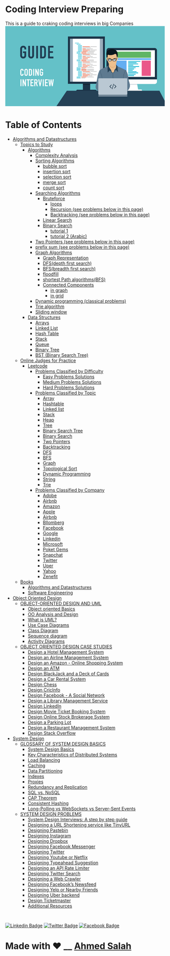 # Coding Interview Preparing
This is a guide to craking coding interviews in big Companies
![img](img.jpg)

Table of Contents
=================
   * [Algorithms and Datastructures]()
      * [Topics to Study](https://github.com/EngAhmedSalah/Coding-Interview-Preparing/tree/master/Topics%20to%20Study)
         * [Algorithms]()
            * [Complexity Analysis]()
            * [Sorting Algorithms]()
		         * [bubble sort](https://www.hackerearth.com/practice/algorithms/sorting/bubble-sort/tutorial/)
		         * [insertion sort](https://www.hackerearth.com/practice/algorithms/sorting/insertion-sort/tutorial/)
		         * [selection sort](https://www.hackerearth.com/practice/algorithms/sorting/selection-sort/practice-problems/)
		         * [merge sort](https://www.hackerearth.com/practice/algorithms/sorting/merge-sort/tutorial/)
		         * [count sort](https://www.hackerearth.com/practice/algorithms/sorting/counting-sort/tutorial/)
	         * [Searching Algorithms]()
		         * [Bruteforce]()
                     * [loops](https://www.geeksforgeeks.org/brute-force-approach-and-its-pros-and-cons/)
                     * [Recursion (see problems below in this page)](https://www.geeksforgeeks.org/recursion/)
                     * [Backtracking (see problems below in this page)](https://www.geeksforgeeks.org/backtracking-introduction/)
               * [Linear Search](https://www.hackerearth.com/practice/algorithms/searching/linear-search/tutorial/)
               * [Binary Search]()
                  * [tutorial 1](https://www.hackerearth.com/practice/algorithms/searching/binary-search/tutorial/)
                  * [tutorial 2 (Arabic)](https://www.youtube.com/watch?v=CrudfbS__Ao)
	         * [Two Pointers (see problems below in this page)](https://www.geeksforgeeks.org/two-pointers-technique/)
	         * [prefix sum (see problems below in this page)](https://www.geeksforgeeks.org/prefix-sum-array-implementation-applications-competitive-programming/)
            * [Graph Algorithms]()
               * [Graph Representation](https://www.hackerearth.com/practice/algorithms/graphs/graph-representation/tutorial/)
               * [DFS(depth first search)](https://www.hackerearth.com/practice/algorithms/graphs/depth-first-search/tutorial/)
               * [BFS(breadth first search)](https://www.hackerearth.com/practice/algorithms/graphs/breadth-first-search/practice-problems/)
               * [floodfill](https://www.hackerearth.com/practice/algorithms/graphs/flood-fill-algorithm/tutorial/)
               * [shortest Path algorithms(BFS)](https://www.geeksforgeeks.org/shortest-path-unweighted-graph/)
               * [Connected Components]()
                  * [in graph](https://www.geeksforgeeks.org/connected-components-in-an-undirected-graph/)
                  * [in grid](https://algorithms.tutorialhorizon.com/find-the-number-of-distinct-islands-or-connected-components/)
	         * [Dynamic programming (classical problems)]()
            * [Trie algorithm]()
	         * [Sliding window]()
         * [Data Structures]()
            * [Arrays]()
            * [Linked List](https://github.com/EngAhmedSalah/Coding-Interview-Preparing/tree/master/Topics%20to%20Study/Linked%20List)
            * [Hash Table]()
            * [Stack]()
            * [Queue]()
            * [Binary Tree]()
            * [BST (Binary Search Tree)]()
      * [Online Judges for Practice]()
         * [Leetcode](https://github.com/EngAhmedSalah/Coding-Interview-Preparing/tree/master/Leetcode)
            * [Problems Classified by Difficulty](https://github.com/EngAhmedSalah/Coding-Interview-Preparing/tree/master/Leetcode/Problems%20Classified%20By%20Difficulty)
               * [Easy Problems Solutions](#other-emails)
               * [Medium Problems Solutions](#configuring-other-emails)
               * [Hard Problems Solutions](#configuring-other-emails)
            * [Problems Classified by Topic](#other-emails)
               * [Array](#other-emails)
               * [Hashtable](https://github.com/EngAhmedSalah/Coding-Interview-Preparing/tree/master/Leetcode/Problems%20Classified%20By%20Topics/Hashtable)
               * [Linked list](#configuring-other-emails)
               * [Stack](#configuring-other-emails)
               * [Heap](#configuring-other-emails)
               * [Tree](#configuring-other-emails)
               * [Binary Search Tree](#configuring-other-emails)
               * [Binary Search](#configuring-other-emails)
               * [Two Pointers](#configuring-other-emails)
               * [Backtracking](#configuring-other-emails)
               * [DFS](#configuring-other-emails)
               * [BFS](#configuring-other-emails)
               * [Graph](#configuring-other-emails)
               * [Topological Sort](#configuring-other-emails)
               * [Dynamic Programming](#configuring-other-emails)
               * [String](#configuring-other-emails)
               * [Trie](#configuring-other-emails)
            * [Problems Classified by Company](#other-emails)
               * [Adobe](#other-emails)
               * [Airbnb](#other-emails)
               * [Amazon](https://github.com/EngAhmedSalah/Coding-Interview-Preparing/blob/a9496bb33d9e33926ad6c8baa21784e391256f08/Leetcode/Problems%20Classified%20by%20Company/Premium%20List%20By%20Company/Amazon%20-%20LeetCode.pdf)
               * [Apple](#configuring-other-emails)
               * [Airbnb](#configuring-other-emails)
               * [Bllomberg](#configuring-other-emails)
               * [Facebook](#configuring-other)
               * [Google](https://github.com/EngAhmedSalah/Coding-Interview-Preparing/tree/master/Leetcode/Problems%20Classified%20by%20Company/Google%20Problems%20Solutions)
               * [Linkedin](#configuring-other-emails)
               * [Microsoft](https://github.com/EngAhmedSalah/Coding-Interview-Preparing/blob/a9496bb33d9e33926ad6c8baa21784e391256f08/Leetcode/Problems%20Classified%20by%20Company/Premium%20List%20By%20Company/Microsoft%20-%20LeetCode.pdf)
               * [Poket Gems](#configuring-other-emails)
               * [Snapchat](#configuring-other-emails)
               * [Twitter](#configuring-other)
               * [Uper](#configuring-other)
               * [Yahoo](#configuring-other-emails)
               * [Zenefit](#configuring-other-emails)
      * [Books](https://github.com/EngAhmedSalah/Coding-Interview-Preparing/tree/master/books)
         * [Algorithms and Datastructures](https://github.com/EngAhmedSalah/Coding-Interview-Preparing/tree/master/books/algorithms%20and%20datastructures)
         * [Software Engineering](https://github.com/EngAhmedSalah/Coding-Interview-Preparing/tree/master/books/Software%20Engineering)
   * [Object Oriented Design](#setting-it-up)
      * [OBJECT-ORIENTED DESIGN AND UML]()
         * [Object oriented Basics]()
         * [OO Analysis and Design]()
         * [What is UML?]()
         * [Use Case Diagrams]()
         * [Class Diagram]()
         * [Sequence diagram]()
         * [Activity Diagrams]()
      * [OBJECT ORIENTED DESIGN CASE STUDIES]()
         * [Design a Hotel Management System]()
         * [Design an Airline Management System]()
         * [Design an Amazon - Online Shopping System]()
         * [Design an ATM]()
         * [Design BlackJack and a Deck of Cards]()
         * [Design a Car Rental System]()
         * [Design Chess]()
         * [Design CricInfo]()
         * [Design Facebook - A Social Network]()
         * [Design a Library Management Service]()
         * [Design LinkedIn]()
         * [Design Movie Ticket Booking System]()
         * [Design Online Stock Brokerage System]()
         * [Design a Parking Lot]()
         * [Design a Restaurant Management System]()
         * [Design Stack Overflow]()
   * [System Design](#setting-it-up)
      * [GLOSSARY OF SYSTEM DESIGN BASICS]()
         * [System Design Basics]()
         * [Key Characteristics of Distributed Systems]()
         * [Load Balancing]()
         * [Caching]()
         * [Data Partitioning]()
         * [Indexes]()
         * [Proxies]()
         * [Redundancy and Replication]()
         * [SQL vs. NoSQL]()
         * [CAP Theorem]()
         * [Consistent Hashing]()
         * [Long-Polling vs WebSockets vs Server-Sent Events]()
      * [SYSTEM DESIGN PROBLEMS]()
         * [System Design Interviews: A step by step guide]()
         * [Designing a URL Shortening service like TinyURL]()
         * [Designing Pastebin]()
         * [Designing Instagram]()
         * [Designing Dropbox]()
         * [Designing Facebook Messenger]()
         * [Designing Twitter]()
         * [Designing Youtube or Netflix]()
         * [Designing Typeahead Suggestion]()
         * [Designing an API Rate Limiter]()
         * [Designing Twitter Search]()
         * [Designing a Web Crawler]()
         * [Designing Facebook’s Newsfeed]()
         * [Designing Yelp or Nearby Friends]()
         * [Designing Uber backend]()
         * [Design Ticketmaster]()
         * [Additional Resources]()


<br>


[![Linkedin Badge](https://img.shields.io/badge/-Ahmed_Salah-blue?style=flat-square&logo=Linkedin&logoColor=white&link=https://www.linkedin.com/in/engahmedsalah98/)](https://www.linkedin.com/in/engahmedsalah98/) [![Twitter Badge](https://img.shields.io/badge/-@Ahmed__Salah-1ca0f1?style=flat-square&labelColor=1ca0f1&logo=twitter&logoColor=white&link=https://twitter.com/engahmedsalah98)](https://twitter.com/engahmedsalah98) [![Facebook Badge](https://img.shields.io/badge/-@Ahmed_Salah_-3b5998?style=flat-square&labelColor=3b5998&logo=facebook&logoColor=white&link=https://www.facebook.com/SWEAhmedSalah/)](https://www.facebook.com/SWEAhmedSalah/)

# Made with :heart: __    <a href = "https://www.facebook.com/SWEAhmedSalah/">Ahmed Salah</a>